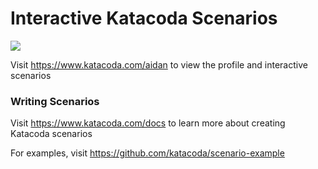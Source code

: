 # Interactive Katacoda Scenarios

[![](http://shields.katacoda.com/katacoda/aidan/count.svg)](https://www.katacoda.com/aidan "Get your profile on Katacoda.com")

Visit https://www.katacoda.com/aidan to view the profile and interactive scenarios

### Writing Scenarios
Visit https://www.katacoda.com/docs to learn more about creating Katacoda scenarios

For examples, visit https://github.com/katacoda/scenario-example
